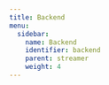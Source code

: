 ```yaml
---
title: Backend
menu:
  sidebar:
    name: Backend
    identifier: backend
    parent: streamer
    weight: 4
---
```

